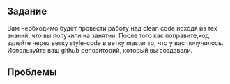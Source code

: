 ## Задание
Вам необходимо будет провести работу над clean code иcходя из тех знаний, что вы получили на занятии. 
После того как поправите,код залейте через ветку style-code в ветку master то, что у вас получилось. 
Используйте ваш github репозиторий, который вы создавали.
## Проблемы


